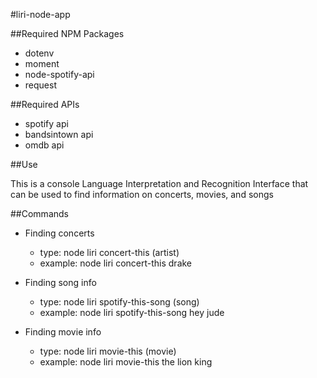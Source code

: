 #liri-node-app

##Required NPM Packages

* dotenv
* moment
* node-spotify-api
* request

##Required APIs 

* spotify api
* bandsintown api
* omdb api

##Use

This is a console Language Interpretation and Recognition Interface that can be used to find information on concerts, movies, and songs

##Commands

* Finding concerts
    * type: node liri concert-this (artist)
    * example: node liri concert-this drake

* Finding song info
    * type: node liri spotify-this-song (song)
    * example: node liri spotify-this-song hey jude

* Finding movie info
    * type: node liri movie-this (movie)
    * example: node liri movie-this the lion king